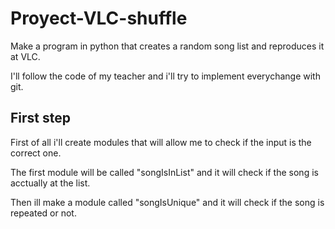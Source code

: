 # Proyect-VLC-shuffle

Make a program in python that creates a random song list and reproduces it at VLC.

I'll follow the code of my teacher and i'll try to implement everychange with git.

## First step

First of all i'll create modules that will allow me to check if the input is the correct one.

The first module will be called "songIsInList" and it will check if the song is acctually at the list.

Then ill make a module called "songIsUnique" and it will check if the song is repeated or not.
